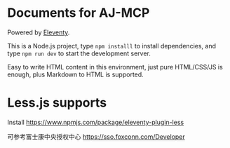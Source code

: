 # Documents for AJ-MCP
Powered by [Eleventy](https://www.11ty.dev/). 

This is a Node.js project, type `npm installl` to install dependencies, and type `npm run dev` to start the development server.

Easy to write HTML content in this environment, just pure HTML/CSS/JS is enough, plus Markdown to HTML is supported.

# Less.js supports
Install https://www.npmjs.com/package/eleventy-plugin-less


可参考富士康中央授权中心 https://sso.foxconn.com/Developer